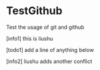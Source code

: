 # TestGithub
Test the usage of git and github

[info1] this is liushu

[todo1] add a line of anything below

[info2] liushu adds another conflict
